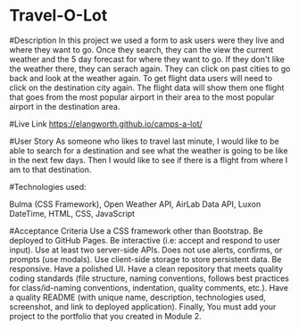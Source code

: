 # Travel-O-Lot

#Description In this project we used a form to ask users were they live and where they want to go. Once they search, they can the view the current weather and the 5 day forecast for where they want to go. If they don't like the weather there, they can serach again. They can click on past cities to go back and look at the weather again. To get flight data users will need to click on the destination city again. The flight data will show them one flight that goes from the most popular airport in their area to the most popular airport in the destination area.

#Live Link https://elangworth.github.io/camps-a-lot/

#User Story As someone who likes to travel last minute, I would like to be able to search for a destination and see what the weather is going to be like in the next few days. Then I would like to see if there is a flight from where I am to that destination.

#Technologies used:

Bulma (CSS Framework), Open Weather API, AirLab Data API, Luxon DateTime, HTML, CSS, JavaScript

#Acceptance Criteria Use a CSS framework other than Bootstrap. Be deployed to GitHub Pages. Be interactive (i.e: accept and respond to user input). Use at least two server-side APIs. Does not use alerts, confirms, or prompts (use modals). Use client-side storage to store persistent data. Be responsive. Have a polished UI. Have a clean repository that meets quality coding standards (file structure, naming conventions, follows best practices for class/id-naming conventions, indentation, quality comments, etc.). Have a quality README (with unique name, description, technologies used, screenshot, and link to deployed application). Finally, You must add your project to the portfolio that you created in Module 2.

